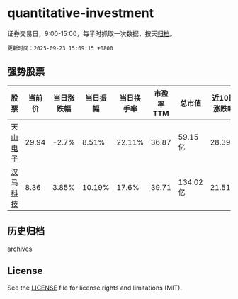 # quantitative-investment

证券交易日，9:00-15:00，每半时抓取一次数据，按天[归档](archives)。

`更新时间：2025-09-23 15:09:15 +0800`

## 强势股票

|股票|当前价|当日涨跌幅|当日振幅|当日换手率|市盈率TTM|总市值|近10日涨跌幅|
|----|----|----|----|----|----|----|----|
|[天山电子](https://xueqiu.com/S/SZ301379)|29.94|-2.7%|8.51%|22.11%|36.87|59.15亿|28.39%|
|[汉马科技](https://xueqiu.com/S/SH600375)|8.36|3.85%|10.19%|17.6%|39.71|134.02亿|21.51%|

## 历史归档

[archives](archives)

## License

See the [LICENSE](LICENSE) file for license rights and limitations (MIT).